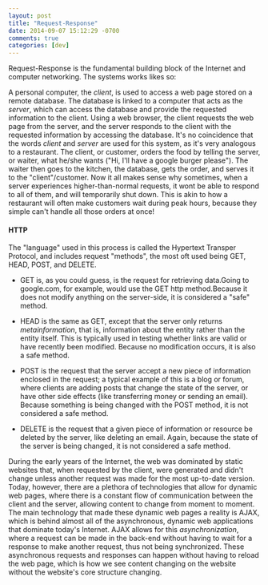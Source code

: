 ```yaml
---
layout: post
title: "Request-Response"
date: 2014-09-07 15:12:29 -0700
comments: true
categories: [dev]
---
```


Request-Response is the fundamental building block of the Internet and computer networking. The systems works likes so:

A personal computer, the *client*, is used to access a web page stored on a remote database. The database is linked to a computer that acts as the *server*, which can access the database and provide the requested information to the client. Using a web browser, the client requests the web page from the server, and the server responds to the client with the requested information by accessing the database. It's no coincidence that the words *client* and *server* are used for this system, as it's very analogous to a restaurant. The client, or customer, orders the food by telling the server, or waiter, what he/she wants ("Hi, I'll have a google burger please"). The waiter then goes to the kitchen, the database, gets the order, and serves it to the "client"/customer. Now it all makes sense why sometimes, when a server experiences higher-than-normal requests, it wont be able to respond to all of them, and will temporarily shut down. This is akin to how a restaurant will often make customers wait during peak hours, because they simple can't handle all those orders at once!

####  HTTP ####

The "language" used in this process is called the Hypertext Transper Protocol, and includes request "methods", the most oft used being GET, HEAD, POST, and DELETE.

* GET is, as you could guess, is the request for retrieving data.Going to google.com, for example, would use the GET http method.Because it does not modify anything on the server-side, it is considered a "safe" method.

* HEAD is the same as GET, except that the server only returns *metainformation*, that is, information about the entity rather than the entity itself. This is typically used in testing whether links are valid or have recently been modified. Because no modification occurs, it is also a safe method.


* POST is the request that the server accept a new piece of information enclosed in the request; a typical example of this is a blog or forum, where clients are adding posts that change the state of the server, or have other side effects (like transferring money or sending an email). Because something is being changed with the POST method, it is not considered a safe
method.


* DELETE is the request that a given piece of information or resource be deleted by the server, like deleting an email. Again, because the state of the server is being changed, it is not considered a safe method.


During the early years of the Internet, the web was dominated by static websites that, when requested by the client, were generated and didn't change unless another request was made for the most up-to-date version. Today, however, there are a plethora of technologies that allow for dynamic web pages, where there is a constant flow of communication between the client and the server, allowing content to change from moment to moment. The main technology that made these dynamic web pages a reality is AJAX, which is behind almost all of the asynchronous, dynamic web applications that dominate today's Internet. AJAX allows for this *asynchronization*, where a request can be made in the back-end without having to wait for a response to make another request, thus not being synchronized. These asynchronous requests and responses can happen without having to reload the web page, which is how we see content changing on the website without the website's core structure changing.